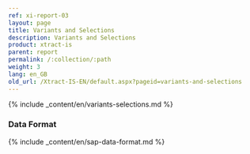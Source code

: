 ```yaml
---
ref: xi-report-03
layout: page
title: Variants and Selections
description: Variants and Selections
product: xtract-is
parent: report
permalink: /:collection/:path
weight: 3
lang: en_GB
old_url: /Xtract-IS-EN/default.aspx?pageid=variants-and-selections
---
```



{% include _content/en/variants-selections.md %}

### Data Format

{% include _content/en/sap-data-format.md  %}
